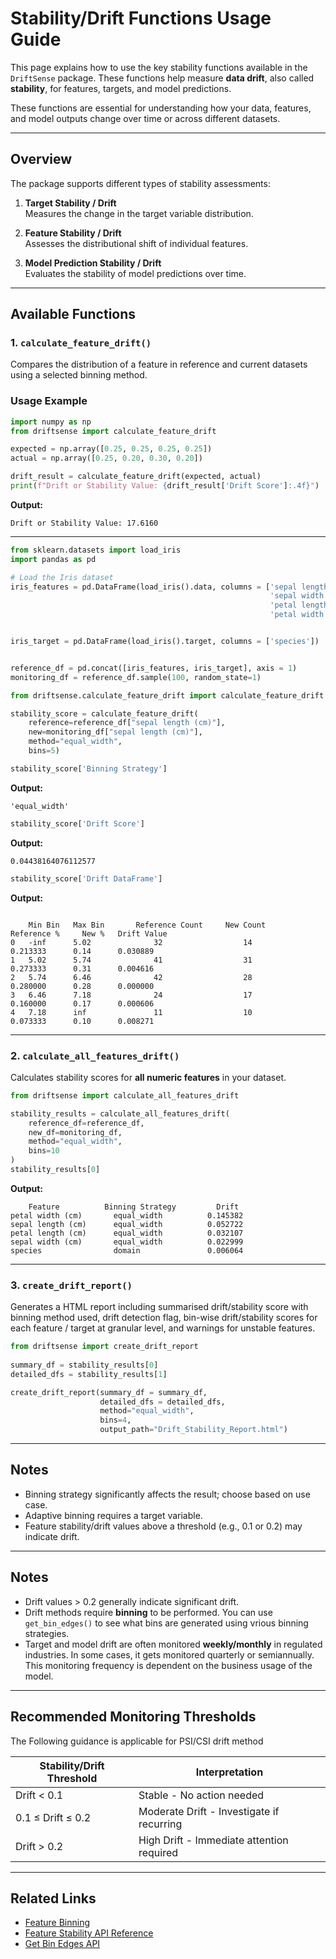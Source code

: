 # Stability/Drift Functions Usage Guide

This page explains how to use the key stability functions available in the `DriftSense` package. These functions help measure **data drift**, also called **stability**, for features, targets, and model predictions.


These functions are essential for understanding how your data, features, and model outputs change over time or across different datasets.

---

## Overview

The package supports different types of stability assessments:

1. **Target Stability / Drift**  
   Measures the change in the target variable distribution.

2. **Feature Stability / Drift**  
   Assesses the distributional shift of individual features.

3. **Model Prediction Stability / Drift**  
   Evaluates the stability of model predictions over time.

---


## Available Functions

### 1. `calculate_feature_drift()`

Compares the distribution of a feature in reference and current datasets using a selected binning method.


### Usage Example

```python
import numpy as np
from driftsense import calculate_feature_drift

expected = np.array([0.25, 0.25, 0.25, 0.25])
actual = np.array([0.25, 0.20, 0.30, 0.20])

drift_result = calculate_feature_drift(expected, actual)
print(f"Drift or Stability Value: {drift_result['Drift Score']:.4f}")
```

**Output:**
```text
Drift or Stability Value: 17.6160
```

---

```python
from sklearn.datasets import load_iris
import pandas as pd

# Load the Iris dataset
iris_features = pd.DataFrame(load_iris().data, columns = ['sepal length (cm)', 
                                                          'sepal width (cm)', 
                                                          'petal length (cm)', 
                                                          'petal width (cm)'])


iris_target = pd.DataFrame(load_iris().target, columns = ['species'])


reference_df = pd.concat([iris_features, iris_target], axis = 1)
monitoring_df = reference_df.sample(100, random_state=1)

```


```python
from driftsense.calculate_feature_drift import calculate_feature_drift

stability_score = calculate_feature_drift(
    reference=reference_df["sepal length (cm)"],
    new=monitoring_df["sepal length (cm)"],
    method="equal_width",
    bins=5)

stability_score['Binning Strategy']
```

**Output:**
```text
'equal_width'
```

```python
stability_score['Drift Score']
```

**Output:**
```text
0.04438164076112577
```

```python
stability_score['Drift DataFrame']
```

**Output:**
```text

	Min Bin	  Max Bin		Reference Count		New Count		Reference %		New %	Drift Value
0	-inf	  5.02				32					14			  0.213333		0.14	  0.030889
1	5.02	  5.74				41					31			  0.273333		0.31	  0.004616
2	5.74	  6.46				42					28			  0.280000		0.28	  0.000000
3	6.46	  7.18				24					17			  0.160000		0.17	  0.000606
4	7.18	  inf				11					10			  0.073333		0.10	  0.008271

```

---

### 2. `calculate_all_features_drift()`

Calculates stability scores for **all numeric features** in your dataset.

```python
from driftsense import calculate_all_features_drift

stability_results = calculate_all_features_drift(
    reference_df=reference_df,
    new_df=monitoring_df,
    method="equal_width",
    bins=10
)
stability_results[0]
```

**Output:**
```text
	Feature			 Binning Strategy	      Drift
petal width (cm)	   equal_width			0.145382
sepal length (cm)	   equal_width			0.052722
petal length (cm)	   equal_width			0.032107
sepal width (cm)	   equal_width			0.022999
species	               domain	    		0.006064
```


---

### 3. `create_drift_report()`

Generates a HTML report including summarised drift/stability score with binning method used, drift detection flag, bin-wise drift/stability scores for each feature / target at granular level, and warnings for unstable features.

```python
from driftsense import create_drift_report
 
summary_df = stability_results[0]
detailed_dfs = stability_results[1]

create_drift_report(summary_df = summary_df,
					detailed_dfs = detailed_dfs,
					method="equal_width",
					bins=4,
					output_path="Drift_Stability_Report.html")
```

---

## Notes

- Binning strategy significantly affects the result; choose based on use case.
- Adaptive binning requires a target variable.
- Feature stability/drift values above a threshold (e.g., 0.1 or 0.2) may indicate drift.

---

## Notes

- Drift values > 0.2 generally indicate significant drift.
- Drift methods require **binning** to be performed. You can use `get_bin_edges()` to see what bins are generated using vrious binning strategies.
- Target and model drift are often monitored **weekly/monthly** in regulated industries. In some cases, it gets monitored quarterly or semiannually. 
  This monitoring frequency is dependent on the business usage of the model.

---

## Recommended Monitoring Thresholds
The Following guidance is applicable for PSI/CSI drift method 

|Stability/Drift Threshold    |Interpretation                           |
|-----------------------------|-----------------------------------------|
|Drift < 0.1                  |Stable - No action needed                |
|0.1 ≤ Drift ≤ 0.2            |Moderate Drift - Investigate if recurring|
|Drift > 0.2                  |High Drift - Immediate attention required|

---

## Related Links

- [Feature Binning](../binningstrategies.md)
- [Feature Stability API Reference](../reference/calculate_all_features_drift.md)
- [Get Bin Edges API](../reference/get_bin_edges.md)
